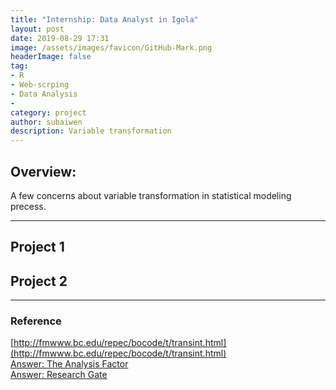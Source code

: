 ```yaml
---
title: "Internship: Data Analyst in Igola"
layout: post
date: 2019-08-29 17:31
image: /assets/images/favicon/GitHub-Mark.png
headerImage: false
tag:
- R
- Web-scrping
- Data Analysis
- 
category: project
author: subaiwen
description: Variable transformation
---
```


## Overview:
A few concerns about variable transformation in statistical modeling precess. 

---

## Project 1


## Project 2


---

### Reference
[http://fmwww.bc.edu/repec/bocode/t/transint.html](http://fmwww.bc.edu/repec/bocode/t/transint.html)  
[Answer: The Analysis Factor](https://www.theanalysisfactor.com/the-distribution-of-independent-variables-in-regression-models/)  
[Answer: Research Gate](https://www.researchgate.net/post/Should_I_transform_non-normal_independent_variables_in_logistic_regression)
